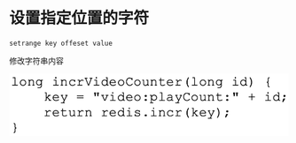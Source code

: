 # 设置指定位置的字符

```text
setrange key offeset value
```

修改字符串内容

![](../../.gitbook/assets/image%20%2891%29.png)

